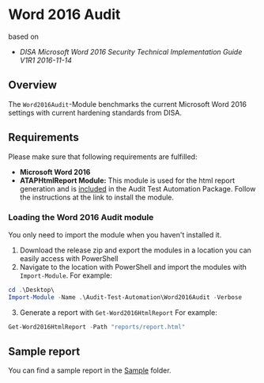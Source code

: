 # Word 2016 Audit

based on
* _DISA Microsoft Word 2016 Security Technical Implementation Guide V1R1 2016-11-14_

## Overview

The `Word2016Audit`-Module benchmarks the current Microsoft Word 2016 settings with current hardening standards from DISA.

## Requirements

Please make sure that following requirements are fulfilled:

* **Microsoft Word 2016**
* **ATAPHtmlReport Module:** This module is used for the html report generation and is [included](../ATAPHtmlReport) in the Audit Test Automation Package. Follow the instructions at the link to install the module.

### Loading the Word 2016 Audit module

You only need to import the module when you haven't installed it.

1. Download the release zip and export the modules in a location you can easily access with PowerShell
2. Navigate to the location with PowerShell and import the modules with `Import-Module`. For example:
```Powershell
cd .\Desktop\
Import-Module -Name .\Audit-Test-Automation\Word2016Audit -Verbose
```
3. Generate a report with `Get-Word2016HtmlReport` For example:
```PowerShell
Get-Word2016HtmlReport -Path "reports/report.html"
```

## Sample report

You can find a sample report in the [Sample](Sample) folder.